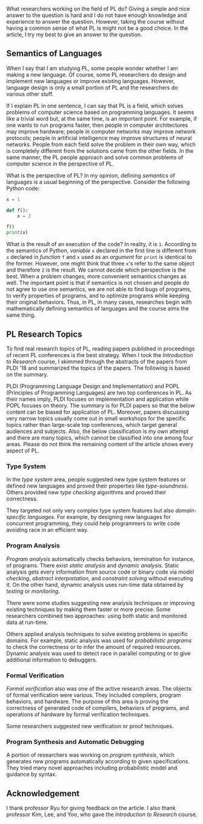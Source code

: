 What researchers working on the field of PL do? Giving a simple and nice answer to the question is hard and I do not have enough knowledge and experience to answer the question. However, taking the course without having a common sense of what PL is might not be a good choice. In the article, I try my best to give an answer to the question.

## Semantics of Languages

When I say that I am studying PL, some people wonder whether I am making a new language. Of course, some PL researchers do design and implement new languages or improve existing languages. However, language design is only a small portion of PL and the researchers do various other stuff.

If I explain PL in one sentence, I can say that PL is a field, which solves problems of computer science based on programming languages. It seems like a trivial word but, at the same time, is an important point. For example, if one wants to run programs faster, then people in computer architectures may improve hardware; people in computer networks may improve network protocols; people in artificial intelligence may improve structures of neural networks. People from each field solve the problem in their own way, which is completely different from the solutions came from the other fields. In the same manner, the PL people approach and solve common problems of computer science in the perspective of PL.

What is the perspective of PL? In my opinion, defining *semantics* of languages is a usual beginning of the perspective. Consider the following Python code:

```python
x = 1

def f():
    x = 2

f()
print(x)
```

What is the result of an execution of the code? In reality, it is `1`. According to the semantics of Python, *variable* `x` declared in the first line is different from `x` declared in *function* `f` and `x` used as an *argument* for `print` is identical to the former. However, one might think that three `x`'s refer to the same object and therefore `2` is the result. We cannot decide which perspective is the best. When a problem changes, more convenient semantics changes as well. The important point is that if semantics is not chosen and people do not agree to use one semantics, we are not able to find bugs of programs, to verify properties of programs, and to optimize programs while keeping their original behaviors. Thus, in PL, in many cases, researches begin with mathematically defining semantics of languages and the course aims the same thing.

## PL Research Topics

To find real research topics of PL, reading papers published in proceedings of recent PL conferences is the best strategy. When I took the *Introduction to Research* course, I skimmed through the abstracts of the papers from PLDI '18 and summarized the topics of the papers. The following is based on the summary.

PLDI (Programming Language Design and Implementation) and POPL (Principles of Programming Languages) are two top conferences in PL. As their names imply, PLDI focuses on implementation and application while POPL focuses on theory. The summary is for PLDI papers so that the below content can be biased for application of PL. Moreover, papers discussing very narrow topics usually come out in small workshops for the specific topics rather than large-scale top conferences, which target general audiences and subjects. Also, the below classification is my own attempt and there are many topics, which cannot be classified into one among four areas. Please do not think the remaining content of the article shows every aspect of PL.

### Type System

In the *type system* area, people suggested new type system features or defined new languages and proved their properties like *type-soundness*. Others provided new *type checking* algorithms and proved their correctness.

They targeted not only very complex type system features but also *domain-specific languages*. For example, by designing new languages for concurrent programming, they could help programmers to write code avoiding race in an efficient way.

### Program Analysis

*Program analysis* automatically checks behaviors, termination for instance, of programs. There exist *static analysis* and *dynamic analysis*. Static analysis gets every information from source code or binary code via *model checking*, *abstract interpretation*, and *constraint solving* without executing it. On the other hand, dynamic analysis uses run-time data obtained by *testing* or *monitoring*.

There were some studies suggesting new analysis techniques or improving existing techniques by making them faster or more precise. Some researchers combined two approaches: using both static and monitored data at run-time.

Others applied analysis techniques to solve existing problems in specific domains. For example, static analysis was used for *probabilistic programs* to check the correctness or to infer the amount of required resources. Dynamic analysis was used to detect race in parallel computing or to give additional information to debuggers.

### Formal Verification

*Formal verification* also was one of the active research areas. The objects of formal verification were various. They included compilers, program behaviors, and hardware. The purpose of this area is proving the correctness of generated code of compilers, behaviors of programs, and operations of hardware by formal verification techniques.

Some researchers suggested new verification or proof techniques.

### Program Synthesis and Automatic Debugging

A portion of researchers was working on *program synthesis*, which generates new programs automatically according to given specifications. They tried many novel approaches including probabilistic model and guidance by syntax. 

## Acknowledgement

I thank professor Ryu for giving feedback on the article. I also thank professor Kim, Lee, and Yoo, who gave the *Introduction to Research* course.
